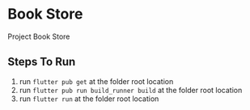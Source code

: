 # Book Store

Project Book Store

## Steps To Run

1) run ```flutter pub get``` at the folder root location
2) run ```flutter pub run build_runner build``` at the folder root location
3) run ```flutter run``` at the folder root location
